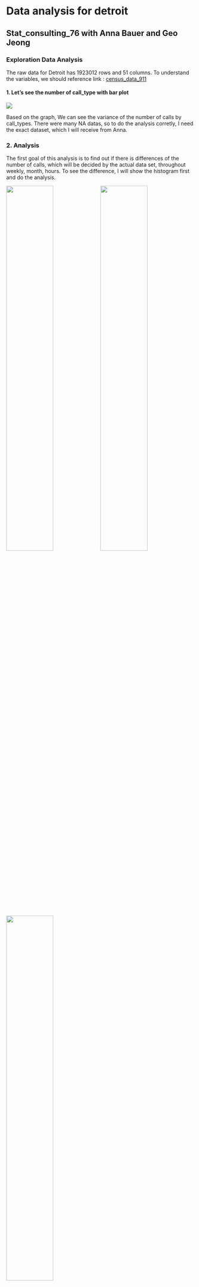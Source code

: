 Data analysis for detroit
================

## Stat_consulting_76 with Anna Bauer and Geo Jeong

### Exploration Data Analysis

The raw data for Detroit has 1923012 rows and 51 columns. To understand
the variables, we should reference link :
[census_data_911](https://github.com/tsdataclinic/Vera)

#### 1. Let’s see the number of call_type with bar plot

![](765_Stat_Consulting_files/figure-gfm/unnamed-chunk-4-1.png)<!-- -->

Based on the graph, We can see the variance of the number of calls by
call_types. There were many NA datas, so to do the analysis corretly, I
need the exact dataset, which I will receive from Anna.

### 2. Analysis

The first goal of this analysis is to find out if there is differences
of the number of calls, which will be decided by the actual data set,
throughout weekly, month, hours. To see the difference, I will show the
histogram first and do the analysis.

<img src="765_Stat_Consulting_files/figure-gfm/setup-1.png" width="50%" /><img src="765_Stat_Consulting_files/figure-gfm/setup-2.png" width="50%" /><img src="765_Stat_Consulting_files/figure-gfm/setup-3.png" width="50%" />

There are three plots and we can easily tell that, accroding to th e
plot, the difference of the number of calls is the most distingishable
in hourly plots. We can assume that the hypothesis ‘H0: there is no
difference’ would be rejected.
